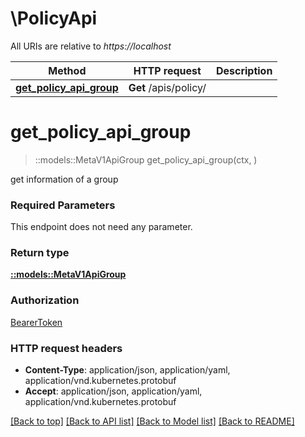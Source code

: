 # \PolicyApi

All URIs are relative to *https://localhost*

Method | HTTP request | Description
------------- | ------------- | -------------
[**get_policy_api_group**](PolicyApi.md#get_policy_api_group) | **Get** /apis/policy/ | 


# **get_policy_api_group**
> ::models::MetaV1ApiGroup get_policy_api_group(ctx, )


get information of a group

### Required Parameters
This endpoint does not need any parameter.

### Return type

[**::models::MetaV1ApiGroup**](io.k8s.apimachinery.pkg.apis.meta.v1.APIGroup.md)

### Authorization

[BearerToken](../README.md#BearerToken)

### HTTP request headers

 - **Content-Type**: application/json, application/yaml, application/vnd.kubernetes.protobuf
 - **Accept**: application/json, application/yaml, application/vnd.kubernetes.protobuf

[[Back to top]](#) [[Back to API list]](../README.md#documentation-for-api-endpoints) [[Back to Model list]](../README.md#documentation-for-models) [[Back to README]](../README.md)

